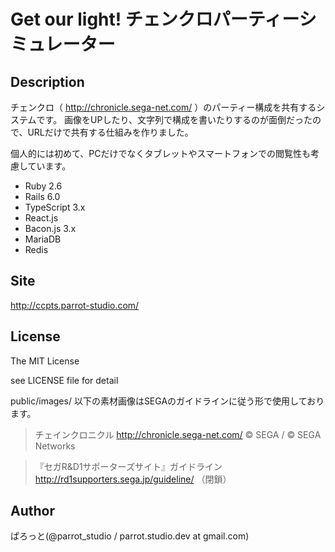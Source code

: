 Get our light! チェンクロパーティーシミュレーター
===============

Description
---------------
チェンクロ（ http://chronicle.sega-net.com/ ）のパーティー構成を共有するシステムです。
画像をUPしたり、文字列で構成を書いたりするのが面倒だったので、URLだけで共有する仕組みを作りました。

個人的には初めて、PCだけでなくタブレットやスマートフォンでの閲覧性も考慮しています。

- Ruby 2.6
- Rails 6.0
- TypeScript 3.x
- React.js
- Bacon.js 3.x
- MariaDB
- Redis

Site
---------------
http://ccpts.parrot-studio.com/

License
---------------
The MIT License

see LICENSE file for detail

public/images/ 以下の素材画像はSEGAのガイドラインに従う形で使用しております。

  >チェインクロニクル http://chronicle.sega-net.com/
  &copy; SEGA / &copy; SEGA Networks

  >『セガR&D1サポーターズサイト』ガイドライン
  http://rd1supporters.sega.jp/guideline/ （閉鎖）

Author
---------------
ぱろっと(@parrot_studio / parrot.studio.dev at gmail.com)
